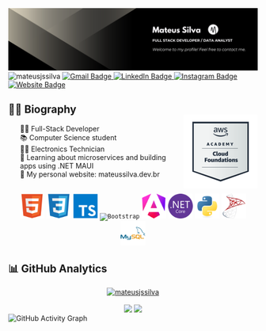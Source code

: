 <!-- Banner -->
<div align="center" width="100%">
  <img src="resources/Banner.png">
</div>

<!-- Personal Information -->
<div>
  <!-- Contact and Infos -->
  <div align="left">
    <img src="https://komarev.com/ghpvc/?username=mateusjssilva&label=Profile%20views&color=0e75b6&style=for-the-badge" alt="mateusjssilva" />
    <a href="mailto:trabalhomateusjs521@gmail.com" target="_blank">
      <img src="https://img.shields.io/badge/Gmail-D14836?style=for-the-badge&logo=gmail&logoColor=white" alt="Gmail Badge"/>
    </a>
    <a href="https://www.linkedin.com/in/mateus-silva-7b9796211/" target="_blank">
      <img src="https://img.shields.io/badge/LinkedIn-0077B5?style=for-the-badge&logo=linkedin&logoColor=white" alt="LinkedIn Badge"/>
    </a>
    <a href="https://www.instagram.com/mateus_silva.dev/" target="_blank">
      <img src="https://img.shields.io/badge/Instagram-E4405F?style=for-the-badge&logo=instagram&logoColor=white" alt="Instagram Badge"/>
    </a>
    <a href="https://mateussilva.dev.br" target="_blank">
      <img src="https://img.shields.io/badge/Website-4285F4?style=for-the-badge&logo=google-chrome&logoColor=white" alt="Website Badge"/>
    </a>
  </div>
  <h2>👨‍💻 Biography</h2>
  <img align="right" width="150px" style="margin-top:-20px" src="resources/aws-academy.png">
  <ul style="list-style-type:none;">
    <li>👨‍💻 Full-Stack Developer</li>
    <li>📚 Computer Science student</li>
    <li>👨‍🔧 Electronics Technician</li>
    <li>📘 Learning about microservices and building apps using .NET MAUI</li>
    <li>🔗 My personal website: <a href="http://mateussilva.dev.br" target="_blank" style="text-decoration: none; color: inherit;">mateussilva.dev.br</a></li>
  </ul>
</div>

<!-- Tech Stack -->
<div align="center" >
  <br>
  <code><img width="50" src="https://github.com/devicons/devicon/blob/master/icons/html5/html5-original.svg" title="HTML5" alt="HTML5"/></code>
  <code><img width="50" src="https://github.com/devicons/devicon/blob/master/icons/css3/css3-original.svg" title="CSS3" alt="CSS3"/></code>
  <code><img width="50" src="https://github.com/devicons/devicon/blob/master/icons/typescript/typescript-original.svg" title="TypeScript" alt="TypeScript"/></code>
  <code><img width="50" src="https://user-images.githubusercontent.com/25181517/183898054-b3d693d4-dafb-4808-a509-bab54cf5de34.png" alt="Bootstrap" title="Bootstrap"/></code>
  <code><img width="50" src="https://github.com/devicons/devicon/blob/master/icons/angular/angular-original.svg" title="Angular" alt="Angular"/></code>
  <code><img width="50" src="https://github.com/devicons/devicon/blob/master/icons/dotnetcore/dotnetcore-original.svg" title=".NET Core" alt=".NET Core"/></code>
  <code><img width="50" src="https://github.com/devicons/devicon/blob/master/icons/python/python-original.svg" title="Python" alt="Python"/></code>
  <code><img width="50" src="https://github.com/devicons/devicon/blob/master/icons/microsoftsqlserver/microsoftsqlserver-original.svg" title="SQL Server" alt="SQL Server"/></code>
  <code><img width="50" src="https://github.com/devicons/devicon/blob/master/icons/mysql/mysql-original-wordmark.svg" title="SQL" alt="SQL"/></code>
</div>

<!-- GitHub Analytics -->
<div>
  <h2>📊 GitHub Analytics</h2>
  <div align="center">
    <a href="https://github.com/ryo-ma/github-profile-trophy">
      <img src="https://github-profile-trophy.vercel.app/?username=mateusjssilva&rank=SECRET,SSS,S,AAA,AA,A&row=1&column=5&margin-w=15&margin-h=15" alt="mateusjssilva"/>
    </a>
  </div>
  <div align="center">
    <br>
    <img height="200em" src="https://github-readme-stats.vercel.app/api?username=MateusjsSilva&show_icons=true&theme=github_dark_dimmed&count_private=true" />
    <img height="200em" src="https://github-readme-stats.vercel.app/api/top-langs/?username=MateusjsSilva&layout=donut&show_icons=true&theme=github_dark_dimmed&count_private=true"/>
  </div>
  <img src="https://github-readme-activity-graph.vercel.app/graph?username=MateusjsSilva&theme=github-dark&hide_border=true&hide_title=true&area=false&color=FEFBFF&line=FEFBFF" alt="GitHub Activity Graph" style="margin: auto; display: block;"/>
</div>
